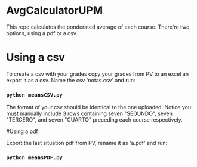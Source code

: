 # AvgCalculatorUPM

This repo calculates the ponderated average of each course. There're two options, using a pdf or a csv.

# Using a csv
 
To create a csv with your grades copy your grades from PV to an excel an export it as a csv. Name the csv 'notas.csv' and run:

### `python meansCSV.py`

The format of your csv should be identical to the one uploaded. Notice you must manually include 3 rows containing seven "SEGUNDO", seven "TERCERO", and seven "CUARTO" preceding each course respectively.


#Using a pdf

Export the last situation pdf from PV, rename it as 'a.pdf' and run:

### `python meansPDF.py` 
